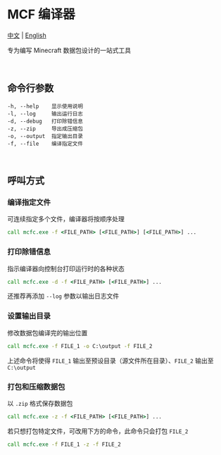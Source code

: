 # MCF 编译器
[中文](README.md) | [English](README_EN.md)

专为编写 Minecraft 数据包设计的一站式工具

<br/>

## 命令行参数
```
-h, --help    显示使用说明
-l, --log     输出运行日志
-d, --debug   打印除错信息
-z, --zip     导出成压缩包
-o, --output  指定输出目录
-f, --file    编译指定文件
```

<br/>

## 呼叫方式

### 编译指定文件
可连续指定多个文件，编译器将按顺序处理

```bat
call mcfc.exe -f <FILE_PATH> [<FILE_PATH>] [<FILE_PATH>] ...
```

### 打印除错信息
指示编译器向控制台打印运行时的各种状态

```bat
call mcfc.exe -d -f <FILE_PATH> [<FILE_PATH>] ...
```

还推荐再添加 `--log` 参数以输出日志文件

### 设置输出目录
修改数据包编译完的输出位置

```bat
call mcfc.exe -f FILE_1 -o C:\output -f FILE_2
```

上述命令将使得 `FILE_1` 输出至预设目录（源文件所在目录）、`FILE_2` 输出至 `C:\output`

### 打包和压缩数据包
以 `.zip` 格式保存数据包

```bat
call mcfc.exe -z -f <FILE_PATH> [<FILE_PATH>] ...
```

若只想打包特定文件，可改用下方的命令，此命令只会打包 `FILE_2`

```bat
call mcfc.exe -f FILE_1 -z -f FILE_2
```